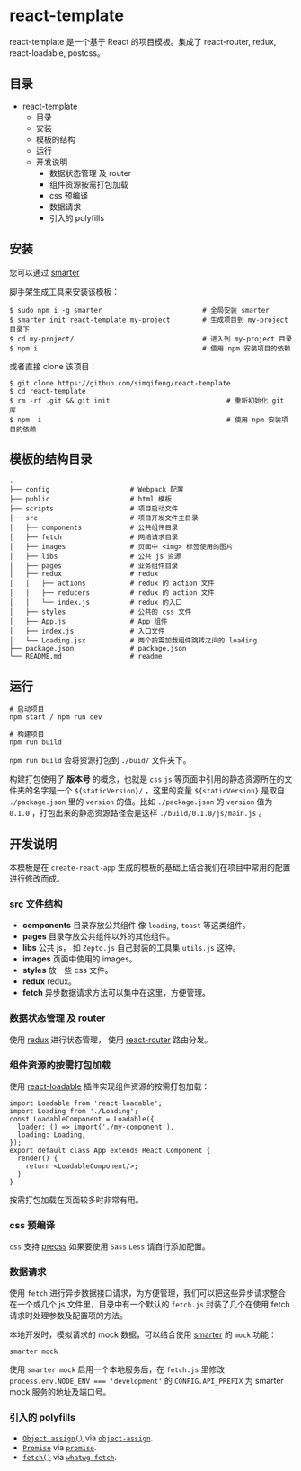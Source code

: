 react-template
=======
react-template 是一个基于 React 的项目模板。集成了 react-router, redux, react-loadable, postcss。

## 目录

- react-template
    + 目录
    + 安装
    + 模板的结构
    + 运行
    + 开发说明
        * 数据状态管理 及 router
        * 组件资源按需打包加载
        * css 预编译
        * 数据请求
        * 引入的 polyfills


## 安装

您可以通过 [smarter](https://github.com/jd-smart-fe/smarter)

脚手架生成工具来安装该模板：
```
$ sudo npm i -g smarter                         # 全局安装 smarter
$ smarter init react-template my-project        # 生成项目到 my-project 目录下
$ cd my-project/                                # 进入到 my-project 目录
$ npm i                                         # 使用 npm 安装项目的依赖
```

或者直接 clone 该项目：
```
$ git clone https://github.com/simqifeng/react-template
$ cd react-template
$ rm -rf .git && git init                             # 重新初始化 git 库
$ npm  i                                              # 使用 npm 安装项目的依赖
```

## 模板的结构目录

```
.
├── config                    # Webpack 配置
├── public                    # html 模板
├── scripts                   # 项目启动文件
├── src                       # 项目开发文件主目录
│   ├── components            # 公共组件目录
│   ├── fetch                 # 网络请求目录
│   ├── images                # 页面中 <img> 标签使用的图片
│   ├── libs                  # 公共 js 资源
│   ├── pages                 # 业务组件目录
│   ├── redux                 # redux
│   │   ├── actions           # redux 的 action 文件
│   │   ├── reducers          # redux 的 action 文件
│   │   └── index.js          # redux 的入口
│   ├── styles                # 公共的 css 文件
│   ├── App.js                # App 组件
│   ├── index.js              # 入口文件
│   └── Loading.jsx           # 两个按需加载组件跳转之间的 loading
├── package.json              # package.json
└── README.md                 # readme
```

## 运行


```
# 启动项目
npm start / npm run dev

# 构建项目
npm run build
```

`npm run build` 会将资源打包到 `./buid/` 文件夹下。

构建打包使用了 **版本号** 的概念，也就是 `css` `js` 等页面中引用的静态资源所在的文件夹的名字是一个 `${staticVersion}/` ，这里的变量
`${staticVersion}` 是取自 `./package.json` 里的 `version` 的值。比如
`./package.json` 的 `version` 值为 `0.1.0` ，打包出来的静态资源路径会是这样
`./build/0.1.0/js/main.js` 。

## 开发说明

本模板是在 `create-react-app` 生成的模板的基础上结合我们在项目中常用的配置进行修改而成。

### src 文件结构
- **components** 目录存放公共组件 像 `loading`, `toast` 等这类组件。
- **pages** 目录存放公共组件以外的其他组件。
- **libs** 公共 js， 如 `Zepto.js` 自己封装的工具集 `utils.js` 这种。
- **images** 页面中使用的 images。
- **styles** 放一些 css 文件。
- **redux** redux。
- **fetch** 异步数据请求方法可以集中在这里，方便管理。

### 数据状态管理 及 router

使用 [redux](https://redux.js.org) 进行状态管理，
使用 [react-router](https://github.com/ReactTraining/react-router) 路由分发。

### 组件资源的按需打包加载

使用 [react-loadable](https://github.com/jamiebuilds/react-loadable) 插件实现组件资源的按需打包加载：

```
import Loadable from 'react-loadable';
import Loading from './Loading';
const LoadableComponent = Loadable({
  loader: () => import('./my-component'),
  loading: Loading,
});
export default class App extends React.Component {
  render() {
    return <LoadableComponent/>;
  }
}
```

按需打包加载在页面较多时非常有用。

### css 预编译

`css` 支持 [precss](https://github.com/jonathantneal/precss)
如果要使用 `Sass` `Less` 请自行添加配置。

### 数据请求

使用 `fetch` 进行异步数据接口请求，为方便管理，我们可以把这些异步请求整合在一个或几个 js 文件里，目录中有一个默认的 `fetch.js` 封装了几个在使用 fetch 请求时处理参数及配置项的方法。

本地开发时，模拟请求的 mock 数据，可以结合使用 [smarter](https://github.com/jd-smart-fe/smarter) 的 `mock` 功能：
```
smarter mock
```

使用 `smarter mock` 启用一个本地服务后，在 `fetch.js` 里修改 `process.env.NODE_ENV === 'development'` 的 `CONFIG.API_PREFIX` 为 smarter mock 服务的地址及端口号。

### 引入的 polyfills

* [`Object.assign()`](https://developer.mozilla.org/en/docs/Web/JavaScript/Reference/Global_Objects/Object/assign) via [`object-assign`](https://github.com/sindresorhus/object-assign).
* [`Promise`](https://developer.mozilla.org/en-US/docs/Web/JavaScript/Reference/Global_Objects/Promise) via [`promise`](https://github.com/then/promise).
* [`fetch()`](https://developer.mozilla.org/en/docs/Web/API/Fetch_API) via [`whatwg-fetch`](https://github.com/github/fetch).

